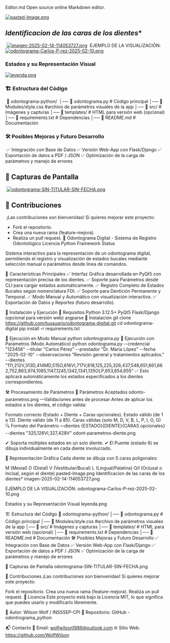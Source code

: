 Editor.md
Open source online Markdown editor.

[![pasted-Image.png](https://i.postimg.cc/pTSv1fL9/pasted-Image.png)](https://postimg.cc/KktC1gLF)
​
## *Identificacion de las caras de los dientes**
​
[![imagen-2025-02-14-114053727.png](https://i.postimg.cc/c4nx2bYd/imagen-2025-02-14-114053727.png)](https://postimg.cc/2VCNBT2t)
​
EJEMPLO DE LA VISUALIZACIÓN:
[![odontograma-Carlos-P-rez-2025-02-10.png](https://i.postimg.cc/g2FyR1d5/odontograma-Carlos-P-rez-2025-02-10.png)](https://postimg.cc/PPy8n3Cz)
​
###  Estados y su Representación Visual 
[![leyenda.png](https://i.postimg.cc/YqgnJ6C5/leyenda.png)](https://postimg.cc/zVzFhRW7)
​
###  🏗 Estructura del Código
​
    📂 odontograma-python/
​
    │── 📄 odontograma.py  # Código principal
    │── 📂 Modules/style.css #archivo de parámetros visuales de la app
    │── 📂 src/  # Imágenes y capturas
    │── 📂 templates/  # HTML para versión web (opcional)
    │── 📄 requirements.txt  # Dependencias
    │── 📄 README.md  # Documentación
​
### 🛠 Posibles Mejoras y Futuro Desarrollo 
​
✅ Integración con Base de Datos
✅ Versión Web-App con Flask/Django
✅ Exportación de datos a PDF / JSON
✅ Optimización de la carga de parámetros y manejo de errores
​
## 📸 Capturas de Pantalla 
​
[![odontograma-SIN-TITULAR-SIN-FECHA.png](https://i.postimg.cc/xdgLwCHD/odontograma-SIN-TITULAR-SIN-FECHA.png)](https://postimg.cc/5HYHvfnn)
​
##  🤝 Contribuciones 
​
¡Las contribuciones son bienvenidas!
Si quieres mejorar este proyecto:
​
- Fork el repositorio.
- Crea una nueva rama (feature-mejora).
- Realiza un pull request.
🦷 Odontograma Digital - Sistema de Registro Odontológico
Licencia Python Framework Status

Sistema interactivo para la representación de un odontograma digital, permitiendo el registro y visualización de estados bucales mediante selección manual o parámetros desde línea de comandos.

📌 Características Principales
✅ Interfaz Gráfica desarrollada en PyQt5 con representación precisa de los dientes.
✅ Soporte para Parámetros desde CLI para cargar estados automáticamente.
✅ Registro Completo de Estados Bucales según nomenclatura FDI.
✅ Soporte para Dentición Permanente y Temporal.
✅ Modo Manual y Automático con visualización interactiva.
✅ Exportación de Datos y Reportes (futuro desarrollo).

🚀 Instalación y Ejecución
🔹 Requisitos
Python 3.12.5+
PyQt5
Flask/Django (opcional para versión web)
argparse
🔹 Instalación
git clone https://github.com/tuusuario/odontograma-digital.git
cd odontograma-digital
pip install -r requirements.txt

🔹 Ejecución en Modo Manual
python odontrograma.py
🔹 Ejecución con Parámetros (Modo Automático)
python odontograma.py --credencial "123456" --titular "Carlos Pérez" --prestador "Dr. María López" --fecha "2025-02-10" --observaciones "Revisión general y tratamientos aplicados." --dientes "111,212V,313D,414MD,515O,616VI,717V,818,125,225,326,437,548,651,661,662,752,863,974,1085,1147,1245,1342,1341,135OLP,653,654,655"
✅ Esto aplicará automáticamente los estados especificados a los dientes correspondientes.

🛠 Procesamiento de Parámetros
📌 Parámetros Aceptados
odonto-parametros.png
—Validaciones antes de procesar
Antes de aplicar los estados a los dientes, el código valida:

Formato correcto (Estado + Diente + Caras opcionales).
Estado válido (de 1 a 13).
Diente válido (de 11 a 85).
Caras válidas (solo M, D, V, B, L, P, I, O, G)
🔍 Formato del Parámetro —dientes
    {ESTADO}{DIENTE}{CARAS opcionales}
--dientes "325,126VI,327,428V"
odont-parametros-diente.png

✔ Soporta múltiples estados en un solo diente.
✔ El Puente (estado 6) se dibuja individualmente en cada diente involucrado.

🎨 Representación Gráfica
Cada diente se dibuja con 5 caras poligonales:

M (Mesial)
D (Distal)
V (Vestibular/Bucal)
L (Lingual/Palatina)
O/I (Oclusal o Incisal, según el diente)
pasted-Image.png
Identificacion de las caras de los dientes*
imagen-2025-02-14-114053727.png

EJEMPLO DE LA VISUALIZACIÓN:
odontograma-Carlos-P-rez-2025-02-10.png

Estados y su Representación Visual
leyenda.png

🏗 Estructura del Código
📂 odontograma-python/
│── 📄 odontograma.py  # Código principal
│── 📂 Modules/style.css #archivo de parámetros visuales de la app
│── 📂 src/  # Imágenes y capturas
│── 📂 templates/  # HTML para versión web (opcional)
│── 📄 requirements.txt  # Dependencias
│── 📄 README.md  # Documentación
🛠 Posibles Mejoras y Futuro Desarrollo
✅ Integración con Base de Datos
✅ Versión Web-App con Flask/Django
✅ Exportación de datos a PDF / JSON
✅ Optimización de la carga de parámetros y manejo de errores

📸 Capturas de Pantalla
odontograma-SIN-TITULAR-SIN-FECHA.png

🤝 Contribuciones
¡Las contribuciones son bienvenidas!
Si quieres mejorar este proyecto:

Fork el repositorio.
Crea una nueva rama (feature-mejora).
Realiza un pull request.
📜 Licencia
Este proyecto está bajo la Licencia MIT, lo que significa que puedes usarlo y modificarlo libremente.

📌 Autor: Wilson Wolf / INSSSEP-CPI
📌 Repositorio: GitHub - odontrograma_python

📬 Contacto
📧 Email: wolfwilson1986@outlook.com
🌐 Sitio Web: https://github.com/WolfWilson

